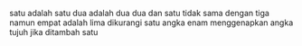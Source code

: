 satu adalah satu
dua adalah dua
dua dan satu tidak sama dengan tiga
namun empat adalah lima dikurangi satu
angka enam menggenapkan angka tujuh jika ditambah satu
